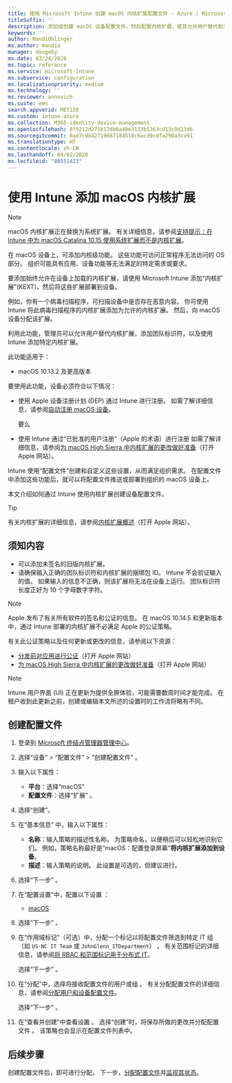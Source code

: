 ```yaml
---
title: 使用 Microsoft Intune 创建 macOS 内核扩展配置文件 - Azure | Microsoft Docs
titleSuffix: ''
description: 添加或创建 macOS 设备配置文件，然后配置内核扩展，使其允许用户替代和添加团队标识符以及 Microsoft Intune 中的捆绑包和团队标识符。
keywords: ''
author: MandiOhlinger
ms.author: mandia
manager: dougeby
ms.date: 03/24/2020
ms.topic: reference
ms.service: microsoft-intune
ms.subservice: configuration
ms.localizationpriority: medium
ms.technology: ''
ms.reviewer: annovich
ms.suite: ems
search.appverid: MET150
ms.custom: intune-azure
ms.collection: M365-identity-device-management
ms.openlocfilehash: 8f9212d275b17db6a40e3133b5363cd13c9d13d6
ms.sourcegitcommit: 0ad7cd842719887184510c6acd9cdfa290a3ca91
ms.translationtype: HT
ms.contentlocale: zh-CN
ms.lasthandoff: 04/02/2020
ms.locfileid: "80551423"
---
```

# <a name="add-macos-kernel-extensions-in-intune"></a>使用 Intune 添加 macOS 内核扩展

> [!NOTE]
> macOS 内核扩展正在替换为系统扩展。 有关详细信息，请参阅[支持提示：在 Intune 中为 macOS Catalina 10.15 使用系统扩展而不是内核扩展](https://techcommunity.microsoft.com/t5/intune-customer-success/support-tip-using-system-extensions-instead-of-kernel-extensions/ba-p/1191413)。

在 macOS 设备上，可添加内核级功能。 这些功能可访问正常程序无法访问的 OS 部分。 组织可能具有应用、设备功能等无法满足的特定需求或要求。 

要添加始终允许在设备上加载的内核扩展，请使用 Microsoft Intune 添加“内核扩展”(KEXT)，然后将这些扩展部署到设备。

例如，你有一个病毒扫描程序，可扫描设备中是否存在恶意内容。 你可使用 Intune 将此病毒扫描程序的内核扩展添加为允许的内核扩展。 然后，向 macOS 设备分配该扩展。

利用此功能，管理员可以允许用户替代内核扩展，添加团队标识符，以及使用 Intune 添加特定内核扩展。

此功能适用于：

- macOS 10.13.2 及更高版本

要使用此功能，设备必须符合以下情况：

- 使用 Apple 设备注册计划 (DEP) 通过 Intune 进行注册。 如需了解详细信息，请参阅[自动注册 macOS 设备](../enrollment/device-enrollment-program-enroll-macos.md)。

  要么

- 使用 Intune 通过“已批准的用户注册”（Apple 的术语）进行注册 如需了解详细信息，请参阅[为 macOS High Sierra 中内核扩展的更改做好准备](https://support.apple.com/en-us/HT208019)（打开 Apple 网站）。

Intune 使用“配置文件”创建和自定义这些设置，从而满足组织需求。 在配置文件中添加这些功能后，就可以将配置文件推送或部署到组织的 macOS 设备上。

本文介绍如何通过 Intune 使用内核扩展创建设备配置文件。

> [!TIP]
> 有关内核扩展的详细信息，请参阅[内核扩展概述](https://developer.apple.com/library/archive/documentation/Darwin/Conceptual/KernelProgramming/Extend/Extend.html)（打开 Apple 网站）。

## <a name="what-you-need-to-know"></a>须知内容

- 可以添加未签名的旧版内核扩展。
- 请确保输入正确的团队标识符和内核扩展的捆绑包 ID。 Intune 不会验证输入的值。 如果输入的信息不正确，则该扩展将无法在设备上运行。 团队标识符长度正好为 10 个字母数字字符。 

> [!NOTE]
> Apple 发布了有关所有软件的签名和公证的信息。 在 macOS 10.14.5 和更新版本中，通过 Intune 部署的内核扩展不必满足 Apple 的公证策略。
>
> 有关此公证策略以及任何更新或更改的信息，请参阅以下资源：
>
> - [分发前对应用进行公证](https://developer.apple.com/documentation/security/notarizing_your_app_before_distribution)（打开 Apple 网站） 
> - [为 macOS High Sierra 中内核扩展的更改做好准备](https://support.apple.com/en-us/HT208019)（打开 Apple 网站）

> [!NOTE]
> Intune 用户界面 (UI) 正在更新为提供全屏体验，可能需要数周时间才能完成。 在租户收到此更新之前，创建或编辑本文所述的设置时的工作流将略有不同。

## <a name="create-the-profile"></a>创建配置文件

1. 登录到 [Microsoft 终结点管理器管理中心](https://go.microsoft.com/fwlink/?linkid=2109431)。
2. 选择“设备”   > “配置文件”   > “创建配置文件”  。
3. 输入以下属性：

    - **平台**：选择“macOS” 
    - **配置文件**：选择“扩展”  。

4. 选择“创建”。 
5. 在“基本信息”  中，输入以下属性：

    - **名称**：输入策略的描述性名称。 为策略命名，以便稍后可以轻松地识别它们。 例如，策略名称最好是“macOS：配置登录屏幕”**将内核扩展添加到设备**。
    - **描述**：输入策略的说明。 此设置是可选的，但建议进行。

6. 选择“下一步”  。

7. 在“配置设置”中，配置以下设置  ：

    - [macOS](kernel-extensions-settings-macos.md)

8. 选择“下一步”  。
9. 在“作用域标记”（可选）中，分配一个标记以将配置文件筛选到特定 IT 组（如 `US-NC IT Team` 或 `JohnGlenn_ITDepartment`）  。 有关范围标记的详细信息，请参阅[将 RBAC 和范围标记用于分布式 IT](../fundamentals/scope-tags.md)。

    选择“下一步”  。

10. 在“分配”中，选择将接收配置文件的用户或组  。 有关分配配置文件的详细信息，请参阅[分配用户和设备配置文件](device-profile-assign.md)。

    选择“下一步”  。

11. 在“查看并创建”中查看设置  。 选择“创建”时，将保存所做的更改并分配配置文件  。 该策略也会显示在配置文件列表中。

## <a name="next-steps"></a>后续步骤

创建配置文件后，即可进行分配。 下一步，[分配配置文件](device-profile-assign.md)并[监视其状态](device-profile-monitor.md)。
